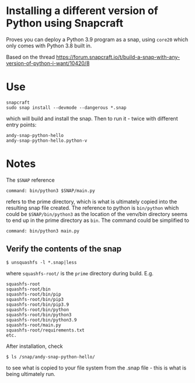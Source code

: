 # Installing a different version of Python using Snapcraft

Proves you can deploy a Python 3.9 program as a snap, using `core20` which only comes with Python 3.8 built in.

Based on the thread https://forum.snapcraft.io/t/build-a-snap-with-any-version-of-python-i-want/10420/8

# Use

    snapcraft
    sudo snap install --devmode --dangerous *.snap

which will build and install the snap. Then to run it - twice with different entry points:

    andy-snap-python-hello
    andy-snap-python-hello.python-v

# Notes

The `$SNAP` reference

    command: bin/python3 $SNAP/main.py

refers to the prime directory, which is what is ultimately copied into the resulting snap file created.  The reference to python is `bin/python` which could be `$SNAP/bin/python3` as the location of the venv/bin directory seems to end up in the prime directory as `bin`.  The command could be simplified to

    command: bin/python3 main.py

## Verify the contents of the snap

    $ unsquashfs -l *.snap|less

where `squashfs-root/` is the `prime` directory during build.  E.g.

    squashfs-root
    squashfs-root/bin
    squashfs-root/bin/pip
    squashfs-root/bin/pip3
    squashfs-root/bin/pip3.9
    squashfs-root/bin/python
    squashfs-root/bin/python3
    squashfs-root/bin/python3.9
    squashfs-root/main.py
    squashfs-root/requirements.txt
    etc.

After installation, check

    $ ls /snap/andy-snap-python-hello/

to see what is copied to your file system from the .snap file - this is what is being ultimately run.


